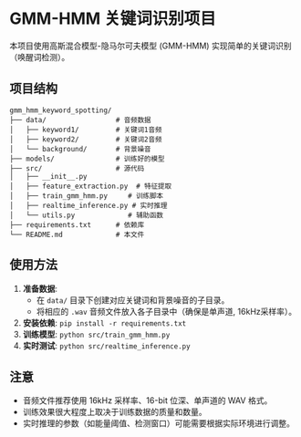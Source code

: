 # GMM-HMM 关键词识别项目

本项目使用高斯混合模型-隐马尔可夫模型 (GMM-HMM) 实现简单的关键词识别（唤醒词检测）。

## 项目结构

```
gmm_hmm_keyword_spotting/
├── data/                 # 音频数据
│   ├── keyword1/         # 关键词1音频
│   ├── keyword2/         # 关键词2音频
│   └── background/       # 背景噪音
├── models/               # 训练好的模型
├── src/                  # 源代码
│   ├── __init__.py
│   ├── feature_extraction.py  # 特征提取
│   ├── train_gmm_hmm.py     # 训练脚本
│   ├── realtime_inference.py # 实时推理
│   └── utils.py             # 辅助函数
├── requirements.txt      # 依赖库
└── README.md             # 本文件
```

## 使用方法

1.  **准备数据**: 
    *   在 `data/` 目录下创建对应关键词和背景噪音的子目录。
    *   将相应的 `.wav` 音频文件放入各子目录中（确保是单声道, 16kHz采样率）。
2.  **安装依赖**: `pip install -r requirements.txt`
3.  **训练模型**: `python src/train_gmm_hmm.py`
4.  **实时测试**: `python src/realtime_inference.py`

## 注意

*   音频文件推荐使用 16kHz 采样率、16-bit 位深、单声道的 WAV 格式。
*   训练效果很大程度上取决于训练数据的质量和数量。
*   实时推理的参数（如能量阈值、检测窗口）可能需要根据实际环境进行调整。 
